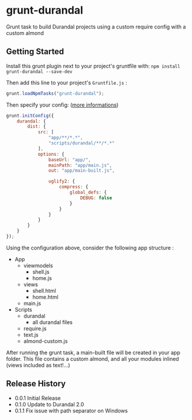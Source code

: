 grunt-durandal
==============

Grunt task to build Durandal projects using a custom require config with a custom almond

## Getting Started

Install this grunt plugin next to your project's gruntfile with: `npm install grunt-durandal --save-dev`

Then add this line to your project's `Gruntfile.js` :

```javascript
grunt.loadNpmTasks("grunt-durandal");
```

Then specify your config: ([more informations][doc-options])

```javascript
grunt.initConfig({
    durandal: {
        dist: {
            src: [
				"app/**/*.*",
				"scripts/durandal/**/*.*"
			],
            options: {
                baseUrl: "app/",
                mainPath: "app/main.js",
                out: "app/main-built.js",

                uglify2: {
                    compress: {
                        global_defs: {
                            DEBUG: false
                        }
                    }
                }
            }
        }
    }
});
```

Using the configuration above, consider the following app structure :

* App
    * viewmodels
        * shell.js
        * home.js
    * views
        * shell.html
        * home.html
    * main.js
* Scripts
    * durandal 
        * all durandal files
	* require.js
	* text.js
	* almond-custom.js

After running the grunt task, a main-built file will be created in your app folder.
This file contains a custom almond, and all your modules inlined (views included as text!...)

## Release History
* 0.0.1 Initial Release
* 0.1.0 Update to Durandal 2.0
* 0.1.1 Fix issue with path separator on Windows

[grunt]: https://github.com/gruntjs/grunt
[doc-options]: https://github.com/spatools/grunt-durandal/wiki/Task-Options